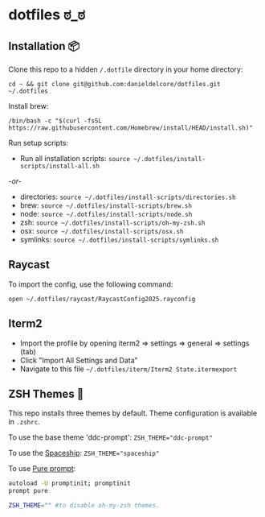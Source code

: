 # dotfiles ಠ_ಠ

## Installation 📦

Clone this repo to a hidden `/.dotfile` directory in your home directory:

`cd ~ && git clone git@github.com:danieldelcore/dotfiles.git ~/.dotfiles`

Install brew:

`/bin/bash -c "$(curl -fsSL https://raw.githubusercontent.com/Homebrew/install/HEAD/install.sh)"`

Run setup scripts:

- Run all installation scripts: `source ~/.dotfiles/install-scripts/install-all.sh`

_-or-_

- directories: `source ~/.dotfiles/install-scripts/directories.sh`
- brew: `source ~/.dotfiles/install-scripts/brew.sh`
- node: `source ~/.dotfiles/install-scripts/node.sh`
- zsh: `source ~/.dotfiles/install-scripts/oh-my-zsh.sh`
- osx: `source ~/.dotfiles/install-scripts/osx.sh`
- symlinks: `source ~/.dotfiles/install-scripts/symlinks.sh`

## Raycast

To import the config, use the following command:

`open ~/.dotfiles/raycast/RaycastConfig2025.rayconfig`

## Iterm2

- Import the profile by opening iterm2 => settings => general => settings (tab)
- Click "Import All Settings and Data" 
- Navigate to this file `~/.dotfiles/iterm/Iterm2 State.itermexport`

## ZSH Themes 🍱

This repo installs three themes by default. Theme configuration is available in `.zshrc`.

To use the base theme 'ddc-prompt': `ZSH_THEME="ddc-prompt"`

To use the [Spaceship](https://github.com/denysdovhan/spaceship-prompt): `ZSH_THEME="spaceship"`

To use [Pure prompt](https://github.com/sindresorhus/pure):

```bash
autoload -U promptinit; promptinit
prompt pure

ZSH_THEME="" #to disable oh-my-zsh themes.
```
